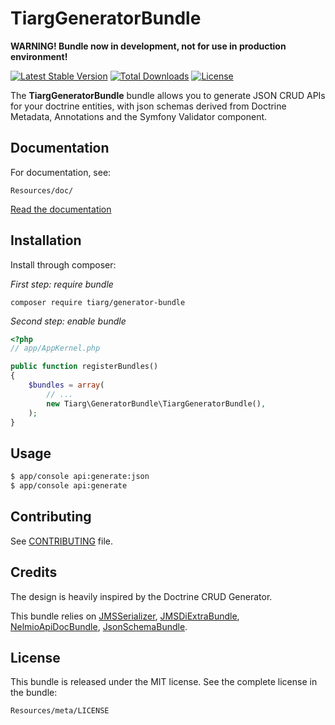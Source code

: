 TiargGeneratorBundle
====================
**WARNING! Bundle now in development, not for use in production environment!**

[![Latest Stable Version](https://poser.pugx.org/tiarg/generator-bundle/v/stable)](https://packagist.org/packages/tiarg/generator-bundle)
[![Total Downloads](https://poser.pugx.org/tiarg/generator-bundle/downloads)](https://packagist.org/packages/tiarg/generator-bundle)
[![License](https://poser.pugx.org/tiarg/generator-bundle/license)](https://packagist.org/packages/tiarg/generator-bundle)

The **TiargGeneratorBundle** bundle allows you to generate JSON CRUD APIs for your doctrine entities, with json schemas derived from Doctrine Metadata, Annotations and the Symfony Validator component.

Documentation
-------------

For documentation, see:

    Resources/doc/

[Read the documentation](https://github.com/Lube/tiarg_generator/blob/master/Resources/doc/index.rst)

Installation
------------

Install through composer: 

*First step: require bundle*
```
composer require tiarg/generator-bundle
```

*Second step: enable bundle*
```php
<?php
// app/AppKernel.php

public function registerBundles()
{
    $bundles = array(
        // ...
        new Tiarg\GeneratorBundle\TiargGeneratorBundle(),
    );
}
```
Usage
------------

```bash
$ app/console api:generate:json
$ app/console api:generate
```

Contributing
------------

See
[CONTRIBUTING](https://github.com/Lube/tiarg_generator/blob/master/CONTRIBUTING.md)
file.


Credits
-------

The design is heavily inspired by the Doctrine CRUD Generator.

This bundle relies on [JMSSerializer](https://github.com/schmittjoh/JMSSerializerBundle), [JMSDiExtraBundle](https://github.com/schmittjoh/JMSDiExtraBundle), [NelmioApiDocBundle](https://github.com/nelmio/NelmioApiDocBundle), [JsonSchemaBundle](https://github.com/HadesArchitect/JsonSchemaBundle).


License
-------

This bundle is released under the MIT license. See the complete license in the
bundle:

    Resources/meta/LICENSE